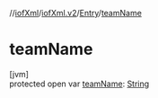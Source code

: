 //[iofXml](../../../index.md)/[iofXml.v2](../index.md)/[Entry](index.md)/[teamName](team-name.md)

# teamName

[jvm]\
protected open var [teamName](team-name.md): [String](https://docs.oracle.com/javase/8/docs/api/java/lang/String.html)
